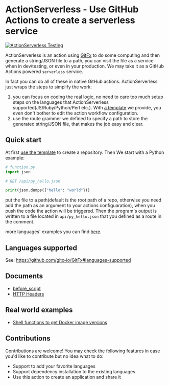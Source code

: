 # ActionServerless - Use GitHub Actions to create a serverless service

[![ActionServerless Testing](https://github.com/gitx-io/ActionServerless/workflows/Test%20run%20funcs/badge.svg)](https://github.com/gitx-io/ActionServerless/blob/master/.github/workflows/test_run_funcs.yml)

ActionServerless is an action using [GitFx](https://github.com/gitx-io/GitFx) to do some computing and then generate a string/JSON file to a path, you can visit the file as a service when in dev/testing, or even in your production. We may take it as a GitHub Actions powered `serverless` service.

In fact you can do all of these in native GitHub actions. ActionServerless just wraps the steps to simplify the work:

1. you can focus on coding the real logic, no need to care too much setup steps on the languages that ActionServerless supported(JS/Ruby/Python/Perl etc.). With [a template](https://github.com/gitx-io/ActionServerless-template) we provide, you even don't bother to edit the action workflow configuration.
2. use the route grammer we defined to specify a path to store the generated string/JSON file, that makes the job easy and clear.

## Quick start

At first [use the template](https://github.com/gitx-io/ActionServerless-template/generate) to create a repository. Then We start with a Python example:

```python
# function.py
import json

# GET /api/py_hello.json

print(json.dumps({"hello": "world"}))
```

put the file to a path(default is the root path of a repo, otherwise you need add the path as an argument to your actions configuaration),  when you push the code the action will be triggered. Then the program's output is written to a file located in `api/py_hello.json` that you defined as a route in the comment.

more languages' examples you can find [here](https://github.com/gitx-io/GitFx/tree/master/test/func_examples).

## Languages supported

See: https://github.com/gitx-io/GitFx#languages-supported


## Documents

* [before_script](https://github.com/gitx-io/GitFx/wiki/before_script)
* [HTTP Headers](https://github.com/gitx-io/GitFx/wiki/HTTP-Headers)

## Real world examples

* [Shell functions to get Docker image versions](https://github.com/gitx-io?q=docker-major-versions&type=public&language=shell&sort=name)

## Contributions

Contributions are welcome! You may check the following features in case you'd like to contribute but no idea what to do:

* Support to add your favorite languages
* Support dependency installation to the existing languages
* Use this action to create an application and share it

